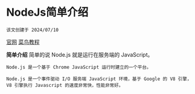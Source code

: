 
# NodeJs简单介绍
    该文创建于 2024/07/10
[官网](https://nodejs.org/zh-cn)
[菜鸟教程](https://www.runoob.com/nodejs/nodejs-tutorial.html)
    
**简单介绍**
    简单的说 Node.js 就是运行在服务端的 JavaScript。

    Node.js 是一个基于 Chrome JavaScript 运行时建立的一个平台。

    Node.js 是一个事件驱动 I/O 服务端 JavaScript 环境，基于 Google 的 V8 引擎，V8 引擎执行 Javascript 的速度非常快，性能非常好。